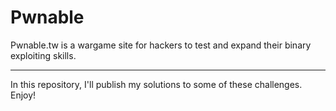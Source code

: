 # Pwnable

Pwnable.tw is a wargame site for hackers to test and expand their binary exploiting skills.

---

In this repository, I'll publish my solutions to some of these challenges.  
Enjoy!
